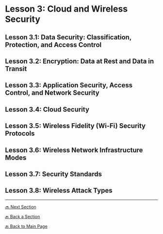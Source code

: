 # Lesson 3: Cloud and Wireless Security

## Lesson 3.1: Data Security: Classification, Protection, and Access Control

## Lesson 3.2: Encryption: Data at Rest and Data in Transit

## Lesson 3.3: Application Security, Access Control, and Network Security

## Lesson 3.4: Cloud Security

## Lesson 3.5: Wireless Fidelity (Wi-Fi) Security Protocols

## Lesson 3.6: Wireless Network Infrastructure Modes

## Lesson 3.7: Security Standards

## Lesson 3.8: Wireless Attack Types

---

[🔜 Next Section](./S3-LESSON4.md)

[🔙 Back a Section](./S3-LESSON2.md)

[🔙 Back to Main Page](../../README.md)
